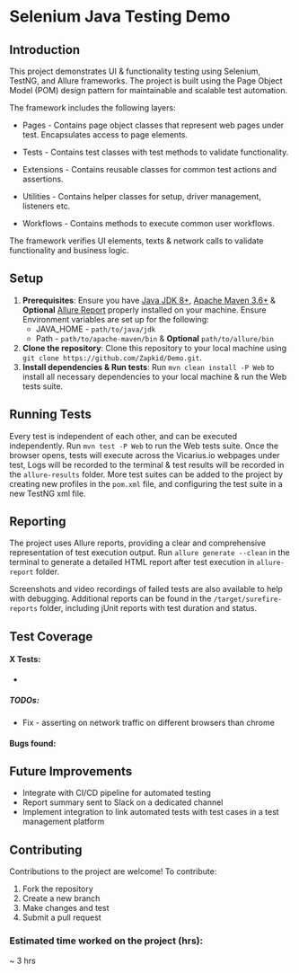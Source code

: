 
# Selenium Java Testing Demo

## Introduction
This project demonstrates UI & functionality testing using Selenium, TestNG, and Allure frameworks. The project is built using the Page Object Model (POM) design pattern for maintainable and scalable test automation.

The framework includes the following layers:

* Pages - Contains page object classes that represent web pages under test. Encapsulates access to page elements.

* Tests - Contains test classes with test methods to validate functionality.

* Extensions - Contains reusable classes for common test actions and assertions.

* Utilities - Contains helper classes for setup, driver management, listeners etc.

* Workflows - Contains methods to execute common user workflows.

The framework verifies UI elements, texts & network calls to validate functionality and business logic.

## Setup
1. **Prerequisites**: Ensure you have [Java JDK 8+](https://www.oracle.com/il-en/java/technologies/downloads/#jdk21-windows), [Apache Maven 3.6+](https://maven.apache.org/download.cgi) & **Optional** [Allure Report](https://github.com/allure-framework/allure2/releases) properly installed on your machine. Ensure Environment variables are set up for the following:
    * JAVA_HOME - `path/to/java/jdk`
    * Path - `path/to/apache-maven/bin` & **Optional** `path/to/allure/bin`
2. **Clone the repository**: Clone this repository to your local machine using `git clone https://github.com/Zapkid/Demo.git`.
3. **Install dependencies & Run tests**: Run `mvn clean install -P Web` to install all necessary dependencies to your local machine & run the Web tests suite.

## Running Tests
Every test is independent of each other, and can be executed independently.
Run `mvn test -P Web` to run the Web tests suite.
Once the browser opens, tests will execute across the Vicarius.io webpages under test, Logs will be recorded to the terminal & test results will be recorded in the `allure-results` folder.
More test suites can be added to the project by creating new profiles in the `pom.xml` file, and configuring the test suite in a new TestNG xml file.

## Reporting
The project uses Allure reports, providing a clear and comprehensive representation of test execution output. 
Run `allure generate --clean` in the terminal to generate a detailed HTML report after test execution in `allure-report` folder.

Screenshots and video recordings of failed tests are also available to help with debugging. Additional reports can be found in the `/target/surefire-reports` folder, including jUnit reports with test duration and status.

## Test Coverage
#### X Tests:
* 


##### TODOs:
* Fix - asserting on network traffic on different browsers than chrome

  
#### Bugs found:


## Future Improvements
* Integrate with CI/CD pipeline for automated testing
* Report summary sent to Slack on a dedicated channel
* Implement integration to link automated tests with test cases in a test management platform


## Contributing

Contributions to the project are welcome! To contribute:

1. Fork the repository
2. Create a new branch
3. Make changes and test
4. Submit a pull request

### Estimated time worked on the project (hrs):
~ 3 hrs
